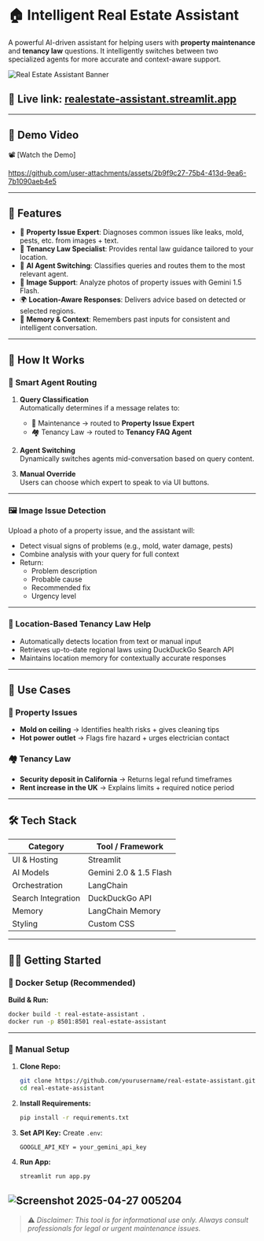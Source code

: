 

# 🏠 Intelligent Real Estate Assistant
A powerful AI-driven assistant for helping users with **property maintenance** and **tenancy law** questions. It intelligently switches between two specialized agents for more accurate and context-aware support.

![Real Estate Assistant Banner](https://images.unsplash.com/photo-1560518883-ce09059eeffa?ixlib=rb-1.2.1&auto=format&fit=crop&w=950&q=80)






## **🔗 Live link:** [realestate-assistant.streamlit.app](https://propertypulse-ai-ekpxbxbsspygzkjedwpf6g.streamlit.app/)

---

## 🎥 Demo Video

📽️ [Watch the Demo]

https://github.com/user-attachments/assets/2b9f9c27-75b4-413d-9ea6-7b1090aeb4e5


---

## 🚀 Features

- 🔧 **Property Issue Expert**: Diagnoses common issues like leaks, mold, pests, etc. from images + text.
- 📜 **Tenancy Law Specialist**: Provides rental law guidance tailored to your location.
- 🤖 **AI Agent Switching**: Classifies queries and routes them to the most relevant agent.
- 📸 **Image Support**: Analyze photos of property issues with Gemini 1.5 Flash.
- 🌍 **Location-Aware Responses**: Delivers advice based on detected or selected regions.
- 💬 **Memory & Context**: Remembers past inputs for consistent and intelligent conversation.

---

## 🧠 How It Works

### 🧭 Smart Agent Routing

1. **Query Classification**  
   Automatically determines if a message relates to:
   - 🔧 Maintenance → routed to **Property Issue Expert**
   - 🏘️ Tenancy Law → routed to **Tenancy FAQ Agent**

2. **Agent Switching**  
   Dynamically switches agents mid-conversation based on query content.

3. **Manual Override**  
   Users can choose which expert to speak to via UI buttons.

---

### 🖼️ Image Issue Detection

Upload a photo of a property issue, and the assistant will:

- Detect visual signs of problems (e.g., mold, water damage, pests)
- Combine analysis with your query for full context
- Return:
  - Problem description
  - Probable cause
  - Recommended fix
  - Urgency level

---

### 📍 Location-Based Tenancy Law Help

- Automatically detects location from text or manual input
- Retrieves up-to-date regional laws using DuckDuckGo Search API
- Maintains location memory for contextually accurate responses

---

## 🧪 Use Cases

### 🔧 Property Issues
- **Mold on ceiling** → Identifies health risks + gives cleaning tips  
- **Hot power outlet** → Flags fire hazard + urges electrician contact  

### 🏘️ Tenancy Law
- **Security deposit in California** → Returns legal refund timeframes  
- **Rent increase in the UK** → Explains limits + required notice period  

---

## 🛠️ Tech Stack

| Category           | Tool / Framework |
|--------------------|------------------|
| UI & Hosting       | Streamlit        |
| AI Models          | Gemini 2.0 & 1.5 Flash |
| Orchestration      | LangChain        |
| Search Integration | DuckDuckGo API   |
| Memory             | LangChain Memory |
| Styling            | Custom CSS       |

---

## 🧑‍💻 Getting Started

### 🐳 Docker Setup (Recommended)

**Build & Run:**
```bash
docker build -t real-estate-assistant .
docker run -p 8501:8501 real-estate-assistant
```

---

### 🔧 Manual Setup

1. **Clone Repo:**
   ```bash
   git clone https://github.com/yourusername/real-estate-assistant.git
   cd real-estate-assistant
   ```

2. **Install Requirements:**
   ```bash
   pip install -r requirements.txt
   ```

3. **Set API Key:**
   Create `.env`:
   ```
   GOOGLE_API_KEY = your_gemini_api_key
   ```

4. **Run App:**
   ```bash
   streamlit run app.py
   ```


![Screenshot 2025-04-27 005204](https://github.com/user-attachments/assets/7f2ca86f-4e69-4610-80fa-df82f20d7dfa)
---


> ⚠️ *Disclaimer: This tool is for informational use only. Always consult professionals for legal or urgent maintenance issues.*

